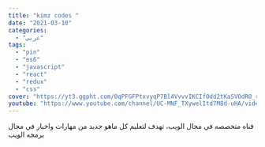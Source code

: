 ```yaml
---
title: "kimz codes "
date: "2021-03-10"
categories:
  - "عربي"
tags:
  - "pin"
  - "es6"
  - "javascript"
  - "react"
  - "redux"
  - "css"
cover: "https://yt3.ggpht.com/0qPFGFPtxvyqP7Bl4VvvvIKCIfOdd2tKaSVOdR0_rL1J2r966sCGjEAPfeffqak-NkrLo6-ZgOo=s88-c-k-c0x00ffffff-no-rj"
youtube: "https://www.youtube.com/channel/UC-MNF_TXywelItd7M8d-uHA/videos"
---
```


قناه متخصصه في مجال الويب، تهدف لتعليم كل ماهو جديد من مهارات واخبار في مجال برمجه الويب
